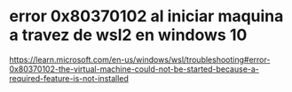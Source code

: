 # error 0x80370102 al iniciar maquina a travez de wsl2 en windows 10
https://learn.microsoft.com/en-us/windows/wsl/troubleshooting#error-0x80370102-the-virtual-machine-could-not-be-started-because-a-required-feature-is-not-installed

